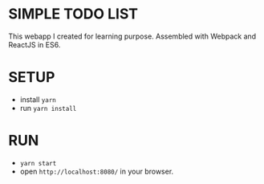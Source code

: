# SIMPLE TODO LIST

This webapp I created for learning purpose.
Assembled with Webpack and ReactJS in ES6.

# SETUP
* install `yarn`
* run `yarn install`

# RUN
* `yarn start`
* open `http://localhost:8080/` in your browser.
